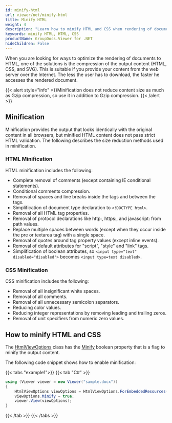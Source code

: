 ```yaml
---
id: minify-html
url: viewer/net/minify-html
title: Minify HTML
weight: 4
description: "Learn how to minify HTML and CSS when rendering of documents into HTML and make your HTML documents load faster with GroupDocs.Viewer."
keywords: minify HTML, HTML, CSS 
productName: GroupDocs.Viewer for .NET
hideChildren: False
---
```


When you are looking for ways to optimize the rendering of documents to HTML, one of the solutions is the compression of the output content (HTML, CSS, and SVG). This is suitable if you provide your content from the web server over the Internet. The less the user has to download, the faster he accesses the rendered document.

{{< alert style="info" >}}Minification does not reduce content size as much as Gzip compression, so use it in addition to Gzip compression. {{< /alert >}}

## Minification

Minification provides the output that looks identically with the original content in all browsers, but minified HTML content does not pass strict HTML validation. The following describes the size reduction methods used in minification.

### HTML Minification

HTML minification includes the following:

* Complete removal of comments (except containing IE conditional statements).
* Conditional comments compression.
* Removal of spaces and line breaks inside the tags and between the tags.
* Simplification of document type declaration to `<!DOCTYPE html>`.
* Removal of all HTML tag properties.
* Removal of protocol declarations like http:, https:, and javascript: from path values.
* Replace multiple spaces between words (except when they occur inside the pre or textarea tag) with a single space.
* Removal of quotes around tag property values (except inline events).
* Removal of default attributes for "script", "style" and "link" tags.
* Simplification of boolean attributes, so `<input type="text" disabled="disabled">` becomes `<input type=text disabled>`.

### CSS Minification

CSS minification includes the following:

* Removal of all insignificant white spaces.
* Removal of all comments.
* Removal of all unnecessary semicolon separators.
* Reducing color values.
* Reducing integer representations by removing leading and trailing zeros.
* Removal of unit specifiers from numeric zero values.

## How to minify HTML and CSS

The [HtmlViewOptions](https://reference.groupdocs.com/net/viewer/groupdocs.viewer.options/htmlviewoptions) class has the [Minify](https://reference.groupdocs.com/viewer/net/groupdocs.viewer.options/htmlviewoptions/minify/) boolean property that is a flag to minify the output content.

The following code snippet shows how to enable minification:

{{< tabs "example1">}}
{{< tab "C#" >}}
```csharp
using (Viewer viewer = new Viewer("sample.docx"))
{
    HtmlViewOptions viewOptions = HtmlViewOptions.ForEmbeddedResources();
    viewOptions.Minify = true;
    viewer.View(viewOptions);
}
```
{{< /tab >}}
{{< /tabs >}}

